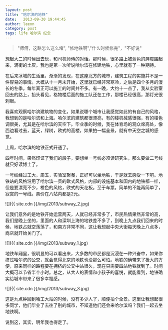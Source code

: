 ```yaml
---
layout: post
title: "哈尔滨的地铁"
date:   2013-09-30 19:44:45
author: leeon
category: post
tags: life 哈尔滨 纪念
---
```


> "师傅，这路怎么这么堵", "修地铁啊","什么时候修完"，"不好说"

<!-- break -->
想起大二的时候出去玩，和司机师傅的对话。那时候，很多路上被蓝色的屏障围起来，满街的土灰。我也是第一次听说哈尔滨在修建地铁，心里就有了一种期待。

在后来冰城的生活里，渐渐的发现，在这座北方的城市，建筑工程的实施并不是一件容易的事情。大概从十一月末开始，这里就已经非常寒冷，之后是四个多月的漫长的冬季。每年真正可以施工的时间并不多。有一晚，大约十一点了，我从实验室回去的路上，抬头看见，格物楼后面的施工队还在工作，那楼已经很高，那灯光很刺眼。

我喜欢观察哈尔滨建筑物的变化，如果说哪个城市让我感觉如此的有自己的风格，我想到的是哈尔滨和上海。哈尔滨的建筑都很漂亮，有的楼机械感很强，有的楼色调很美，尤其是在哈尔滨的天空下。毕业季的时候，我在体育场的观众席高处，像西边看过去，蓝天，绿树，欧式的高楼，如果拍一幅全景，就有中天空之城的感觉。

上周，哈尔滨的地铁正式开通了。

四年时间，果然印证了我们的段子，要想坐一号线必须读研究生，那么要做二号线就只好读博士了。

一号线经过工大，周五，实验室聚餐，正好可以坐地铁，于是就去感受一下吧。地铁站的风格沿用了哈尔滨一贯的欧式风格，内部的设施基本和国内的地铁都一样，但是要漂亮不少，橙色的风格，欧式的天花板。至于车票，简单的不能再简单了，寂寞的一号线。票价在八站内都是2元。

![]({{ site.cdn }}/img/2013/subway_2.jpg)

让我们意外的是地铁开始运营两天，人就已经非常多了，市民热情果然非常的高，我们是晚上坐的，里面的人和深圳上海的地铁差不多了，到晚上九点我们回来的时候，地铁占就空荡荡了，和南方非常不同，这让我想起中央大街每天晚上八点多，商店就开始关门了。


![]({{ site.cdn }}/img/2013/subway_1.jpg)

地铁车厢里，很明显的可以看出来，大多数的市民都是沉浸在一种兴奋中，如果你挤过哈尔滨的公交，就会觉得北京的地铁也没那么可怕。地铁的确带来了极大的方便，原来同样的路程要在拥挤的公交中站很久，现在只需要四站地铁就到了。时间大概可以节省半个小时。总之，从大人的表情和小孩子的喜悦，就能看到，地铁确实给城市带来了很多幸福感。

![]({{ site.cdn }}/img/2013/subway_3.jpg)

这是九点钟回到哈工大站的时候，没有多少人了，顺便拍个全景。这里让我想起很多同学，他们毕业了去往了别的城市，不知道他们还会来哈尔滨吗？我们一起去坐地铁啊。

说到这，其实，明年我也得走了。


